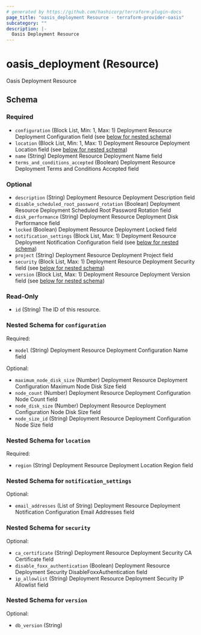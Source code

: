 ```yaml
---
# generated by https://github.com/hashicorp/terraform-plugin-docs
page_title: "oasis_deployment Resource - terraform-provider-oasis"
subcategory: ""
description: |-
  Oasis Deployment Resource
---
```


# oasis_deployment (Resource)

Oasis Deployment Resource



<!-- schema generated by tfplugindocs -->
## Schema

### Required

- `configuration` (Block List, Min: 1, Max: 1) Deployment Resource Deployment Configuration field (see [below for nested schema](#nestedblock--configuration))
- `location` (Block List, Min: 1, Max: 1) Deployment Resource Deployment Location field (see [below for nested schema](#nestedblock--location))
- `name` (String) Deployment Resource Deployment Name field
- `terms_and_conditions_accepted` (Boolean) Deployment Resource Deployment Terms and Conditions Accepted field

### Optional

- `description` (String) Deployment Resource Deployment Description field
- `disable_scheduled_root_password_rotation` (Boolean) Deployment Resource Deployment Scheduled Root Password Rotation field
- `disk_performance` (String) Deployment Resource Deployment Disk Performance field
- `locked` (Boolean) Deployment Resource Deployment Locked field
- `notification_settings` (Block List, Max: 1) Deployment Resource Deployment Notification Configuration field (see [below for nested schema](#nestedblock--notification_settings))
- `project` (String) Deployment Resource Deployment Project field
- `security` (Block List, Max: 1) Deployment Resource Deployment Security field (see [below for nested schema](#nestedblock--security))
- `version` (Block List, Max: 1) Deployment Resource Deployment Version field (see [below for nested schema](#nestedblock--version))

### Read-Only

- `id` (String) The ID of this resource.

<a id="nestedblock--configuration"></a>
### Nested Schema for `configuration`

Required:

- `model` (String) Deployment Resource Deployment Configuration Name field

Optional:

- `maximum_node_disk_size` (Number) Deployment Resource Deployment Configuration Maximum Node Disk Size field
- `node_count` (Number) Deployment Resource Deployment Configuration Node Count field
- `node_disk_size` (Number) Deployment Resource Deployment Configuration Node Disk Size field
- `node_size_id` (String) Deployment Resource Deployment Configuration Node Size field


<a id="nestedblock--location"></a>
### Nested Schema for `location`

Required:

- `region` (String) Deployment Resource Deployment Location Region field


<a id="nestedblock--notification_settings"></a>
### Nested Schema for `notification_settings`

Optional:

- `email_addresses` (List of String) Deployment Resource Deployment Notification Configuration Email Addresses field


<a id="nestedblock--security"></a>
### Nested Schema for `security`

Optional:

- `ca_certificate` (String) Deployment Resource Deployment Security CA Certificate field
- `disable_foxx_authentication` (Boolean) Deployment Resource Deployment Security DisableFoxxAuthentication field
- `ip_allowlist` (String) Deployment Resource Deployment Security IP Allowlist field


<a id="nestedblock--version"></a>
### Nested Schema for `version`

Optional:

- `db_version` (String)


